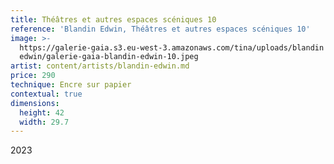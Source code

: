 ```yaml
---
title: Théâtres et autres espaces scéniques 10
reference: 'Blandin Edwin, Théâtres et autres espaces scéniques 10'
image: >-
  https://galerie-gaia.s3.eu-west-3.amazonaws.com/tina/uploads/blandin
  edwin/galerie-gaia-blandin-edwin-10.jpeg
artist: content/artists/blandin-edwin.md
price: 290
technique: Encre sur papier
contextual: true
dimensions:
  height: 42
  width: 29.7
---
```


2023
